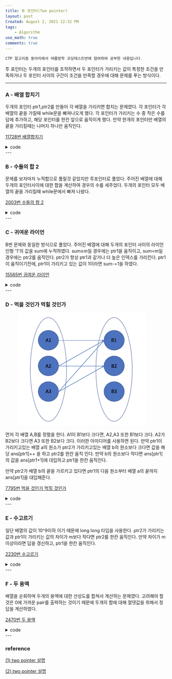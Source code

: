 ```yaml
---
title: 투 포인터(Two pointer)
layout: post
Created: August 2, 2021 12:32 PM
tags:
    - Algorithm
use_math: true
comments: true
---
```


```cpp
CTP 알고리즘 동아리에서 여름방학 코딩테스트반에 참여하여 공부한 내용입니다.
```

투 포인터는 두개의 포인터를 조작하면서 두 포인터가 가리키는 값이 특정한 조건을 만족하거나 두 포인터 사이의 구간이 조건을 만족할  경우에 대해 문제를 푸는 방식이다.

---

### A - 배열 합치기

두개의 포인터 ptr1,ptr2를 만들어 각 배열을 가리키면 합치는 문제였다. 각 포인터가 각 배열의 끝을 가킬때 while문을 빠져나오게 했다. 각 포인터가 가리키는 수 중 작은 수를 답에 추가하고, 해당 포인터를 한칸 앞으로 움직이게 했다. 만약 한개의 포인터만 배열의 끝을 가리킬때는 나머지 하나만 움직인다.

[11728번 배열합치기](https://www.acmicpc.net/problem/11728)

<details>
<summary>code</summary>
<div markdown="1">   

```cpp
#include <iostream>
#include <cstring>
#include <string>
#include <map>
#include <vector>
using namespace std;
typedef long long ll;
int n,m;
int arr[1000001];
int arr1[1000001];
vector<int>ans;
int main(){
    ios::sync_with_stdio(false);
    cin.tie(NULL);
    cin>>n>>m;
    for(int i=0;i<n;i++){
        cin>>arr[i];
    }
    for(int i=0;i<m;i++){
        cin>>arr1[i];
    }
    int ptr1=0,ptr2=0;
    while(1){
        if(ptr1==n && ptr2==m)
            break;
        if(ptr2==m) {
            ans.push_back(arr[ptr1]);
            ptr1++;
            continue;
        }
        if(ptr1==n){
            ans.push_back(arr1[ptr2]);
            ptr2++;
            continue;
        }
        if(arr[ptr1]<=arr1[ptr2]){
            ans.push_back(arr[ptr1]);
            ptr1++;
            continue;
        }
        if(arr[ptr1]>arr1[ptr2]){
            ans.push_back(arr1[ptr2]);
            ptr2++;
            continue;
        }
    }
    for(auto& i:ans){
        cout<<i<<' ';
    }
    return 0;
}
```
</div>
</details>
---

### B - 수들의 합 2

문제를 보자마자 누적합으로 풀릴것 같았지만 투포인터로  풀었다. 주어진 배열에 대해 두개의 포인터사이에 대한 합을 계산하여 경우의 수를 세주었다. 두개의 포인터 모두 배열의 끝을 가리킬때 while문에서 빠져 나왔다.

[2003번 수들의 합 2](https://www.acmicpc.net/problem/2003)

<details>
<summary>code</summary>
<div markdown="1">   

```cpp
#include <iostream>
#include <cstring>
#include <string>
#include <vector>
using namespace std;
typedef long long ll;
int n,m;
int ans;
int main(){
    ios::sync_with_stdio(false);
    cin.tie(NULL);
    cin>>n>>m;
    vector<int>arr(n);
    for(auto&i : arr)
        cin>>i;
    int sum = arr[0];
    int ptr1=0,ptr2=0;
    while(1){
        if(sum==m)
            ans+=1;
        if(ptr1==n-1 && ptr2==n-1)
            break;
        if(ptr2==n-1) {
            sum-=arr[ptr1];
            ptr1 += 1;
            continue;
        }
        if(ptr1==ptr2)
        {
            ptr2+=1;
            sum+=arr[ptr2];
            continue;
        }
        if(sum<=m){
            ptr2+=1;
            sum+=arr[ptr2];
            continue;
        }
        if(sum>m){
            sum-=arr[ptr1];
            ptr1+=1;
            continue;
        }

    }
    cout<<ans<<'\n';
    return 0;
}
```
</div>
</details>
---

### C - 귀여운 라이언

B번 문제와 동일한 방식으로 풀었다. 주어진 배열에 대해 두개의 포인터 사이의 라이언 인형 '1'의 값을 sum에 누적하였다. sum≥m일 경우에는 ptr1을 움직이고, sum<m일 경우에는 ptr2를 움직인다. ptr2가 항상 ptr1과  같거나  더  높은 인덱스를 가리킨다. ptr1이 움직이기전에, ptr1이 가리키고 있는 값이 1이라면 sum-=1을 하였다.

[15565번 귀여운 라이언](https://www.acmicpc.net/problem/15565)

<details>
<summary>code</summary>
<div markdown="1">   

```cpp
#include <iostream>
#include <cstring>
#include <string>
#include <vector>
using namespace std;
typedef long long ll;
int n,k;
int ans = 9876541;
int main(){
    ios::sync_with_stdio(false);
    cin.tie(NULL);
    cin>>n>>k;
    vector<int>arr(n);
    for(auto&i : arr)
        cin>>i;
    int sum = 0;
    int ptr1=0,ptr2=0;
    if(arr[ptr2]==1)
        sum+=1;

    while(1){
        if(sum==k) {
            ans = min(ptr2 - ptr1 + 1, ans);
        }
        if(ptr1==n-1 && ptr2==n-1)
            break;
        if(ptr2==n-1){
            if(arr[ptr1]==1)
                sum-=1;
            ptr1+=1;
            continue;
        }
        if(ptr1==ptr2){
            ptr2+=1;
            if(arr[ptr2]==1)
                sum+=1;
            continue;

        }
        if(sum>=k)
        {
            if(arr[ptr1]==1)
                sum-=1;
            ptr1+=1;
            continue;
        }
        if(sum<k){
            ptr2+=1;
            if(arr[ptr2]==1)
                sum+=1;
            continue;
        }
    }
    if(ans==9876541)
        cout<<-1;
    else
        cout<<ans<<'\n';
    return 0;
}
```
</div>
</details>
---

### D - 먹을 것인가 먹힐 것인가

<div class="center">
  <figure>
    <a href="/images/2021/two_pointer/twp.png"><img src="/images/2021/two_pointer/twp.png" width="400" ></a>
  </figure>
</div>

먼저 각 배열 A,B를 정렬을 한다. A1이 B1보다 크다면, A2,A3 또한 B1보다 크다. A2가 B2보다 크다면 A3 또한 B2보다 크다. 이러한 아이디어를 사용하면 된다. 만약 ptr1이 가리키고있는 배열 a의 원소가 ptr2가 가리키고있는 배열 b의 원소보다 크다면 값을 해당 ans[ptr1]++ 을 하고 ptr2를 한칸 움직 인다. 만약 b의 원소보다 작다면 ans[ptr1]의 값을 ans[ptr1+1]에 대입하고 ptr1을 한칸 움직인다.

만약 ptr2가 배열 b의 끝을 가르키고 있다면 ptr1의 다음 원소부터 배열 a의 끝까지 ans[ptr1]을 대입해준다.

[7795번 먹을 것인가 먹힐 것인가](https://www.acmicpc.net/problem/7795)

<details>
<summary>code</summary>
<div markdown="1">   

```cpp
#include <iostream>
#include <cstring>
#include <string>
#include <vector>
#include<algorithm>

using namespace std;
typedef long long ll;
int t,n,m;
int main(){
    ios::sync_with_stdio(false);
    cin.tie(NULL);
    cin>>t;
    while(t--) {
        cin>>n>>m;
        bool check[20001];
        memset(check,false,sizeof(check));
        vector<int> arr1(n);
        vector<int> arr2(m);
        vector<int> ans(n);
        for (auto &i : arr1)
            cin >> i;
        for(auto &i : arr2)
            cin >> i;
        int ptr1 = 0, ptr2 = 0;
        sort(arr2.begin(),arr2.end());
        sort(arr1.begin(),arr1.end());

        while (1) {
            if(ptr1==n || ptr2==m)
                break;
            if(!check[ptr2]&&arr1[ptr1]>arr2[ptr2]){
                check[ptr2]=true;
                ans[ptr1]+=1;
            }
            if(arr1[ptr1]<=arr2[ptr2]){
                ans[ptr1+1]=ans[ptr1];
                ptr1+=1;
                continue;
            }
            if(ptr2==m-1)
            {
                ans[ptr1+1]=ans[ptr1];
                ptr1+=1;
                continue;
            }
            else
                ptr2+=1;
        }
        int answer=0;

        for(int i=0;i<ans.size();i++) {
            answer += ans[i];
        }
        cout<<answer<<'\n';
    }
    return 0;
}
```
</div>
</details>
---

### E - 수고르기

일단 배열의 값이 10^9이하 이기 때문에 long long 타입을 사용한다. ptr2가 가리키는 값과 ptr1이 가리키는 값의 차이가 m보다 작다면 ptr2를 한칸 움직인다. 만약 차이가 m 이상이라면 답을 갱신하고, ptr1을 한칸 움직인다.

[2230번 수고르기](https://www.acmicpc.net/problem/2230)

<details>
<summary>code</summary>
<div markdown="1">   

```cpp
#include <iostream>
#include <cstring>
#include <string>
#include <vector>
#include<algorithm>

using namespace std;
typedef long long ll;
ll n,m;
ll ans = 98765432100;

int main(){
    ios::sync_with_stdio(false);
    cin.tie(NULL);
    cin>>n>>m;
    vector<ll> v(n);
    for(auto&i : v)
        cin>>i;
    ll ptr1=0,ptr2=0;
    sort(v.begin(),v.end());
    while(1){
        if(ptr1!=ptr2 && v[ptr2]-v[ptr1]>=m){
            ans = min(ans,v[ptr2]-v[ptr1]);
            if(ptr1!=n-1){
                ptr1+=1;
                continue;
            }
        }
        if(ptr2==n-1 && ptr1==n-1)
            break;
        if(ptr2==n-1){
            ptr1+=1;
            continue;
        }
        if(ptr1==ptr2)
        {
            ptr2+=1;
            continue;
        }
        if(v[ptr2]-v[ptr1]<m){
            ptr2+=1;
            continue;
        }
    }
    cout<<ans<<'\n';
    return 0;
}
```
</div>
</details>
---

### F - 두 용액

배열을 순회하며 두개의 용액에 대한 산성도를 합쳐서 계산하는 문제였다. 고려해야 할것은 0에 가까운 pair를 출력하는 것이기 때문에 두개의 합에 대해 절댓값을 취해서 정답을 계산하였다.

[2470번 두 용액](https://www.acmicpc.net/problem/2470)

<details>
<summary>code</summary>
<div markdown="1">   

```cpp
#include <iostream>
#include <cstring>
#include <string>
#include <vector>
#include<algorithm>

using namespace std;
typedef long long ll;
ll n;
ll ans = 9876543210;
int main(){
    ios::sync_with_stdio(false);
    cin.tie(NULL);
    cin>>n;
    vector<ll>v(n);
    for(auto&i:v)
        cin>>i;
    ll ptr1=0,ptr2=n-1;
    ll anw1=0,anw2=0;
    sort(v.begin(),v.end());
    while(1){
        if(ptr1!=ptr2 && abs(v[ptr1]+v[ptr2])<ans){
            ans = abs(v[ptr1]+v[ptr2]);
            anw1=ptr1;
            anw2=ptr2;
        }
        if(ptr1==ptr2){
            break;
        }

        if(v[ptr1]+v[ptr2] < 0) {
            ptr1 += 1;
            continue;
        }
        if(v[ptr1]+v[ptr2] >= 0) {
            ptr2 -= 1;
            continue;
        }
    }
    cout<<v[anw1]<<' '<<v[anw2]<<endl;
    return 0;
}
```
</div>
</details>
---

### reference

[(1) two pointer 설명](https://anz1217.tistory.com/126)

[(2) two pointer 설명](https://blog.naver.com/kks227?Redirect=Log&logNo=220795165570&from=postView)
